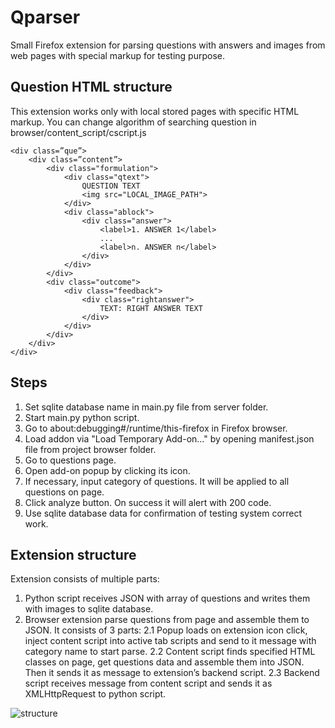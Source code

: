 # Qparser
Small Firefox extension for parsing questions with answers and images from web pages with special markup for testing purpose.

## Question HTML structure
This extension works only with local stored pages with specific HTML markup. You can change algorithm of searching question in browser/content_script/cscript.js
```
<div class=”que”>
    <div class=”content”>
        <div class="formulation">
            <div class="qtext">
                QUESTION TEXT
                <img src="LOCAL_IMAGE_PATH">
            </div>
            <div class="ablock">
                <div class="answer">
                    <label>1. ANSWER 1</label>
                    ...
                    <label>n. ANSWER n</label>
                </div>
            </div>
        </div>
        <div class="outcome">
            <div class="feedback">
                <div class="rightanswer">
                    TEXT: RIGHT ANSWER TEXT
                </div>
            </div>
        </div>
    </div>
</div>
```
## Steps
1. Set sqlite database name in main.py file from server folder.  
2. Start main.py python script.
3. Go to about:debugging#/runtime/this-firefox in Firefox browser.
4. Load addon via "Load Temporary Add-on..." by opening manifest.json file from project browser folder.
5. Go to questions page.
6. Open add-on popup by clicking its icon.
7. If necessary, input category of questions. It will be applied to all questions on page.
8. Click analyze button. On success it will alert with 200 code. 
9. Use sqlite database data for confirmation of testing system correct work.

## Extension structure 
Extension consists of multiple parts:
1. Python script receives JSON with array of questions and writes them with images to sqlite database.
2. Browser extension parse questions from page and assemble them to JSON. It consists of 3 parts:
2.1 Popup loads on extension icon click, inject content script into active tab scripts and send to it message with category name to start parse.
2.2 Content script finds specified HTML classes on page, get questions data and assemble them into JSON. Then it sends it as message to extension’s backend script.
2.3 Backend script receives message from content script and sends it as XMLHttpRequest to python script.

![structure](https://github.com/user-attachments/assets/f2537b4b-c603-4b19-8419-e0c1c89b66f7)





